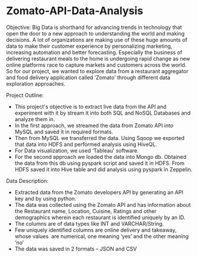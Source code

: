 # Zomato-API-Data-Analysis

Objective:
Big Data is shorthand for advancing trends in technology that open the door to a new approach to understanding the world and making decisions.
A lot of organizations are making use of these huge amounts of data to make their customer experience by personalizing marketing, increasing automation and better forecasting.
Especially the business of delivering restaurant meals to the home is undergoing rapid change as new online platforms race to capture markets and customers across the world.
So for our project, we wanted to explore data from a restaurant aggregator and food delivery application called ‘Zomato’ through different data exploration approaches.

Project Outline:
- This project's objective is to extract live data from the API and experiment with it by stream it into both SQL and NoSQL Databases and analyze them in.
- In the first approach, we streamed the data from Zomato API into MySQL and saved it in required formats.
- Then from MySQL we transferred the data. Using Sqoop we exported that data into HDFS and performed analysis using HiveQL. 
- For Data visualization, we used ‘Tableau’ software.
- For the second approach we loaded the data into Mongo db. Obtained the data from this db using pyspark script and saved it in HDFS. From HDFS saved it into Hive table and did analysis using pyspark in Zeppelin.

Data Description:
- Extracted data from the Zomato developers API by generating an API key and by using python. 
- The data was collected using the Zomato API and has information about the Restaurant name, Location, Cuisine, Ratings and other demographics wherein each restaurant is    identified uniquely by an ID.
- The columns are of data types like INT and VARCHAR/String.
- Few uniquely identified columns are online delivery and takeaway, whose values  are numerical, one meaning ‘yes’ and the other meaning ‘no’
- The data was saved in 2 formats – JSON and CSV

